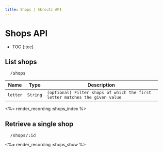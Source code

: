 ```yaml
---
title: Shops | Skroutz API
---
```


# Shops API

* TOC
{:toc}

## List shops

<pre class="terminal">
  /shops
</pre>

Name | Type | Description
-----| -----| -----------
`letter` | `String` | `(optional) Filter shops of which the first letter matches the given value`

<%= render_recording :shops_index %>

## Retrieve a single shop

<pre class="terminal">
  /shops/:id
</pre>

<%= render_recording :shops_show %>
